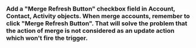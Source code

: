### Add a "Merge Refresh Button" checkbox field in Account, Contact, Activity objects. When merge accounts, remember to click "Merge Refresh Button". That will solve the problem that the action of merge is not considered as an update action which won't fire the trigger.
